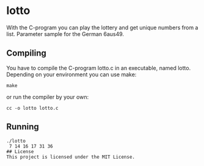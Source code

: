 # lotto
With the C-program you can play the lottery and get unique numbers from a list. Parameter sample for the German 6aus49.
## Compiling
You have to compile the C-program lotto.c in an executable, named lotto. Depending on your environment you can use make:
```
make
```
or run the compiler by your own:
```
cc -o lotto lotto.c
```
## Running
```
./lotto
 7 14 16 17 31 36
## License
This project is licensed under the MIT License.
